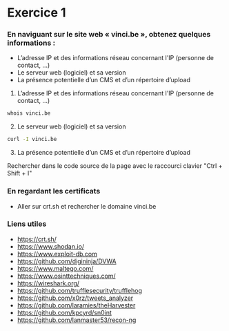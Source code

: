 # Exercice 1

### En naviguant sur le site web « vinci.be », obtenez quelques informations :
- L’adresse IP et des informations réseau concernant l'IP (personne de contact, ...)
- Le serveur web (logiciel) et sa version
- La présence potentielle d’un CMS et d’un répertoire d’upload

1) L’adresse IP et des informations réseau concernant l'IP (personne de contact, ...)

```bash
whois vinci.be
```

2) Le serveur web (logiciel) et sa version

```bash
curl -I vinci.be
```

3) La présence potentielle d’un CMS et d’un répertoire d’upload

Rechercher dans le code source de la page avec le raccourci clavier "Ctrl + Shift + I"

### En regardant les certificats

- Aller sur crt.sh et rechercher le domaine vinci.be

### Liens utiles

- https://crt.sh/
- https://www.shodan.io/
- https://www.exploit-db.com
- https://github.com/digininja/DVWA
- https://www.maltego.com/
- https://www.osinttechniques.com/
- https://wireshark.org/
- https://github.com/trufflesecurity/trufflehog
- https://github.com/x0rz/tweets_analyzer
- https://github.com/laramies/theHarvester
- https://github.com/kpcyrd/sn0int
- https://github.com/lanmaster53/recon-ng
